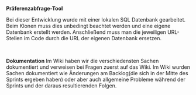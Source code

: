 **Präferenzabfrage-Tool**
<br>

Bei dieser Entwicklung wurde mit einer lokalen SQL Datenbank gearbeitet. Beim Klonen muss dies unbedingt beachtet werden und eine eigene Datenbank erstellt werden. Anschließend muss man die jeweiligen URL-Stellen im Code durch die URL der eigenen Datenbank ersetzen.

<br>

**Dokumentation**
Im Wiki haben wir die verschiedensten Sachen dokumentiert und verweisen bei Fragen zuerst auf das Wiki. Im Wiki wurden Sachen dokumentiert wie Änderungen am Backlog(die sich in der Mitte des Sprints ergeben haben) oder aber auch allgemeine Probleme während der Sprints und der daraus resultierenden Folgen.
